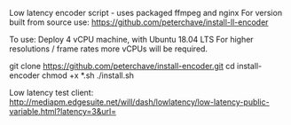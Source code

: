 Low latency encoder script - uses packaged ffmpeg and nginx
For version built from source use: https://github.com/peterchave/install-ll-encoder

To use:
Deploy 4 vCPU machine, with Ubuntu 18.04 LTS
For higher resolutions / frame rates more vCPUs will be required.

git clone https://github.com/peterchave/install-encoder.git
cd install-encoder
chmod +x *.sh
./install.sh

Low latency test client: http://mediapm.edgesuite.net/will/dash/lowlatency/low-latency-public-variable.html?latency=3&url=

